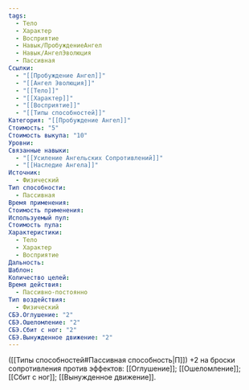 ```yaml
---
tags:
  - Тело
  - Характер
  - Восприятие
  - Навык/ПробуждениеАнгел
  - Навык/АнгелЭволюция
  - Пассивная
Ссылки:
  - "[[Пробуждение Ангел]]"
  - "[[Ангел Эволюция]]"
  - "[[Тело]]"
  - "[[Характер]]"
  - "[[Восприятие]]"
  - "[[Типы способностей]]"
Категория: "[[Пробуждение Ангел]]"
Стоимость: "5"
Стоимость выкупа: "10"
Уровни: 
Связанные навыки:
  - "[[Усиление Ангельских Сопротивлений]]"
  - "[[Наследие Ангела]]"
Источник:
  - Физический
Тип способности:
  - Пассивная
Время применения: 
Стоимость применения: 
Используемый пул: 
Стоимость пула: 
Характеристики:
  - Тело
  - Характер
  - Восприятие
Дальность: 
Шаблон: 
Количество целей: 
Время действия:
  - Пассивно-постоянно
Тип воздействия:
  - Физический
СБЭ.Оглушение: "2"
СБЭ.Ошеломление: "2"
СБЭ.Сбит с ног: "2"
СБЭ.Вынужденное движение: "2"
---
```

([[Типы способностей#Пассивная способность|П]]) +2 на броски сопротивления против эффектов: [[Оглушение]]; [[Ошеломление]]; [[Сбит с ног]]; [[Вынужденное движение]].